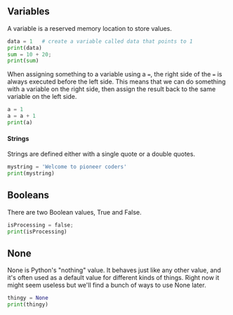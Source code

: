 ## Variables

A variable is a reserved memory location to store values.

```python
data = 1   # create a variable called data that points to 1
print(data)
sum = 10 + 20;
print(sum)
```

When assigning something to a variable using a `=`, the right side of
the `=` is always executed before the left side. This means that we can
do something with a variable on the right side, then assign the result
back to the same variable on the left side.

```python
a = 1
a = a + 1
print(a)
```

<h4>Strings</h4>
Strings are defined either with a single quote or a double quotes.

```python
mystring = 'Welcome to pioneer coders'
print(mystring)
```

## Booleans

There are two Boolean values, True and False.

```python
isProcessing = false;
print(isProcessing)
```

## None

None is Python's "nothing" value. It behaves just like any other value,
and it's often used as a default value for different kinds of things.
Right now it might seem useless but we'll find a bunch of ways to use
None later.

```python
thingy = None
print(thingy)
```
